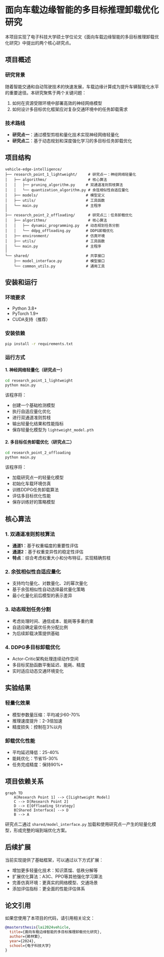 # 面向车载边缘智能的多目标推理卸载优化研究

本项目实现了电子科技大学硕士学位论文《面向车载边缘智能的多目标推理卸载优化研究》中提出的两个核心研究点。

## 项目概述

### 研究背景
随着智能交通和自动驾驶技术的快速发展，车载边缘计算成为提升车辆智能化水平的重要途径。本研究聚焦于两个关键问题：
1. 如何在资源受限环境中部署高效的神经网络模型
2. 如何设计多目标优化框架应对复杂交通环境中的任务卸载需求

### 技术路线
- **研究点一**：通过模型剪枝和量化技术实现神经网络轻量化
- **研究点二**：基于动态规划和深度强化学习的多目标任务卸载优化

## 项目结构
```
vehicle-edge-intelligence/
├── research_point_1_lightweight/     # 研究点一：神经网络轻量化
│   ├── algorithms/                   # 核心算法
│   │   ├── pruning_algorithm.py     # 双通道准则剪枝算法
│   │   └── quantization_algorithm.py # 余弦相似性自适应量化
│   ├── models/                      # 模型定义
│   ├── utils/                       # 工具函数
│   └── main.py                      # 主程序
│
├── research_point_2_offloading/      # 研究点二：任务卸载优化
│   ├── algorithms/                   # 核心算法
│   │   ├── dynamic_programming.py   # 动态规划任务分割
│   │   └── ddpg_offloading.py       # DDPG卸载优化
│   ├── environment/                 # 仿真环境
│   ├── utils/                       # 工具函数
│   └── main.py                      # 主程序
│
└── shared/                          # 共享接口
    ├── model_interface.py           # 模型接口
    └── common_utils.py              # 通用工具
```

## 安装和运行

### 环境要求
- Python 3.8+
- PyTorch 1.9+
- CUDA支持（推荐）

### 安装依赖
```bash
pip install -r requirements.txt
```

### 运行方式

#### 1. 神经网络轻量化（研究点一）
```bash
cd research_point_1_lightweight
python main.py
```

该程序将：
- 创建一个基础检测模型
- 执行自适应量化优化
- 进行双通道准则剪枝
- 输出轻量化结果和性能指标
- 保存轻量化模型为 `lightweight_model.pth`

#### 2. 多目标任务卸载优化（研究点二）
```bash
cd research_point_2_offloading
python main.py
```

该程序将：
- 加载研究点一的轻量化模型
- 初始化车载环境仿真
- 训练DDPG任务卸载算法
- 评估多目标优化性能
- 保存训练好的策略模型

## 核心算法

### 1. 双通道准则剪枝算法
- **通道1**：基于权重幅度的重要性评估
- **通道2**：基于权重变异性的稳定性评估
- **特点**：综合考虑权重大小和分布特征，实现精确剪枝

### 2. 余弦相似性自适应量化
- 支持均匀量化、对数量化、2的幂次量化
- 基于余弦相似性自动选择最优量化策略
- 最小化量化前后模型的表示差异

### 3. 动态规划任务分割
- 考虑处理时间、通信成本、能耗等多重约束
- 自适应确定最优任务分配比例
- 为后续卸载决策提供基础

### 4. DDPG多目标卸载优化
- Actor-Critic架构处理连续动作空间
- 多目标奖励函数平衡延迟、能耗、精度
- 实时适应动态交通环境变化

## 实验结果

### 轻量化效果
- 模型参数量压缩：平均减少60-70%
- 推理速度提升：2-3倍加速
- 精度损失：控制在3%以内

### 卸载优化性能
- 平均延迟降低：25-40%
- 能耗优化：节省15-30%
- 任务完成精度：保持90%+

## 项目依赖关系

```mermaid
graph TD
    A[Research Point 1] --> C[Lightweight Model]
    C --> D[Research Point 2]
    D --> E[Offloading Strategy]
    B[Shared Interface] --> D
    B --> A
```

研究点二通过 `shared/model_interface.py` 加载和使用研究点一产生的轻量化模型，形成完整的端到端优化方案。

## 后续扩展

当前实现提供了基础框架，可以通过以下方式扩展：

- 增加更多轻量化技术：知识蒸馏、低秩分解等
- 扩展优化算法：A3C、PPO等其他强化学习算法
- 完善仿真环境：更真实的网络模型、交通场景
- 添加评估指标：更全面的性能评估体系

## 论文引用

如果您使用了本项目的代码，请引用相关论文：

```bibtex
@mastersthesis{lai2024vehicle,
  title={面向车载边缘智能的多目标推理卸载优化研究},
  author={赖林繁},
  year={2024},
  school={电子科技大学}
}
```
